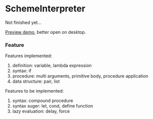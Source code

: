 # SchemeInterpreter

Not finished yet...

[Preview demo], better open on desktop.

### Feature

Features implemented:

1. definition: variable, lambda expression
2. syntax: if
3. procedure: multi arguments, primitive body, procedure application
4. data structure: pair, list

Features to be implemented:

1. syntax: compound procedure
2. syntax suger: let, cond, define function
3. lazy evaluation: delay, force


[Preview demo]:http://stanleytangerror.github.io/SchemeInterpreter
